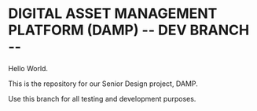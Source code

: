# DIGITAL ASSET MANAGEMENT PLATFORM (DAMP) -- DEV BRANCH --

Hello World.

This is the repository for our Senior Design project, DAMP.


Use this branch for all testing and development purposes.
